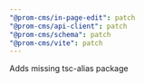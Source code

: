 ```yaml
---
"@prom-cms/in-page-edit": patch
"@prom-cms/api-client": patch
"@prom-cms/schema": patch
"@prom-cms/vite": patch
---
```


Adds missing tsc-alias package
